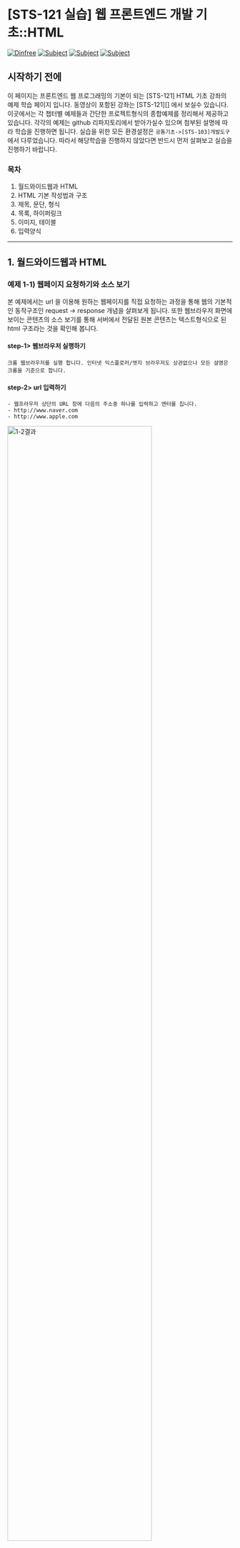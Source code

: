 
# [STS-121 실습] 웹 프론트엔드 개발 기초::HTML

[![Dinfree][din-badge]][din-url]
[![Subject][html-badge]][din-url]
[![Subject][css-badge]][din-url]
[![Subject][js-badge]][din-url]

## 시작하기 전에
이 페이지는 프론트엔드 웹 프로그래밍의 기본이 되는 [STS-121] HTML 기초 강좌의 예제 학습 페이지 입니다. 동영상이 포함된 강좌는 [STS-121][] 에서 보실수 있습니다. 이곳에서는 각 챕터별 예제들과 간단한 프로젝트형식의 종합예제를 정리해서 제공하고 있습니다. 각각의 예제는 github 리파지토리에서 받아가실수 있으며 첨부된 설명에 따라 학습을 진행하면 됩니다. 실습을 위한 모든 환경설정은 `공통기초->[STS-103]개발도구` 에서 다루었습니다. 따라서 해당학습을 진행하지 않았다면 반드시 먼저 살펴보고 실습을 진행하기 바랍니다.

### 목차
1. 월드와이드웹과 HTML
2. HTML 기본 작성법과 구조
3. 제목, 문단, 형식
4. 목록, 하이퍼링크
5. 이미지, 테이블
6. 입력양식

---

## 1. 월드와이드웹과 HTML
### 예제 1-1) 웹페이지 요청하기와 소스 보기
본 예제에서는 url 을 이용해 원하는 웹페이지를 직접 요청하는 과정을 통해 웹의 기본적인 동작구조인 request -> response 개념을 살펴보게 됩니다. 또한 웹브라우저 화면에 보이는 콘텐츠의 소스 보기를 통해 서버에서 전달된 원본 콘텐츠는 텍스트형식으로 된 html 구조라는 것을 확인해 봅니다.

#### step-1> 웹브라우저 실행하기
```
크롬 웹브라우저를 실행 합니다. 인터넷 익스플로러/엣지 브라우저도 상관없으나 모든 설명은 크롬을 기준으로 합니다.
```
#### step-2> url 입력하기
```
- 웹프라우저 상단의 URL 창에 다음의 주소중 하나를 입력하고 엔터를 칩니다.
- http://www.naver.com
- http://www.apple.com
```

<img alt="1-2결과" src="img/1-2.gif" width="80%">


#### step-3> 소스 보기
```
- 웹브라우저 화면에서 오른쪽 마우스를 눌러 페이지 소스보기를 선택합니다.
- 보이는 텍스트들이 현재 화면을 구성하고 있는 html 소소 입니다.
```

<img alt="1-1결과" src="img/1-1.gif" width="80%">


## 2. HTML 기본 작성법과 구조
### 예제 2-1) HTML 기본문서 작성과 실행하기
본 예제에서는 HTML 파일을 생성하고 HTML 문서의 기본 구조를 작성해 봅니다. 앞으로 진행되는 모든 예제는 별도의 폴더를 생성해 관리할 수 있도로 합니다. github repository 에는 `example/sts-121-html`, `example/sts-122-css`, `example/sts-123-js` 로 구분되어 있습니다. Visual Studio Code 에서는 example 폴더를 오픈해서 사용하면 됩니다.

#### step-1> Visual Studio Code 실행
```
- HTML 문서 작성을 위해 Visual Studio Code 를 실행 합니다. 만일 설치하지 않았다면 공통기초->[STS-103]개발도구 를 참고하기 바랍니다.
- Visual Studio Code 는 공통기초->[STS-103]개발도구 에서 설명한것 처럼 영어 언어 설정으로 사용합니다.
- 미리 생성해둔 예제폴더를 Open Folder 버튼을 이용해 오픈한 다음 New file 버튼을 클릭해 새로운 파일을 생성하고 2-1.html 이라 이름을 입력합니다.
```

#### step-2> html 소스코드 작성(2-1.html)
다음과 같이 html 코드를 작성합니다. 들여쓰기는 프로그램 소스 작성시 가독성 향상을 위해 중요한 요소 이므로 탭 키를 이용해 반드시 들여쓰기를 하 수 있도록 합니다.
```html
<!doctype html>
<html>
    <head>
        <title>2-1.html</title>
    </head>
    <body>
        <H2>2-1.html</H2>
        <HR>
        example 2-1.html
    </body>
</html>
```

#### step-3> 실행 및 결과 확인
파일을 선택후 오른쪽 마우스를 눌러 open in browser 메뉴를 선택해 브라우저에서 실행결과를 확인 합니다. 메뉴가 보이지 않을 경우 `공통기초->[STS-103]개발도구` 를 다시 참조해 해당 플러그인을 설치후 진행하기 바랍니다.

<img alt="2-1결과" src="img/2-1.gif" width="80%">


## 3. 제목, 문단, 형식
### 예제 3-1) 제목과 문단으로 웹 문서 작성
본 예제에서는 `<h1>`부터 `<h6>`까지 있는 다양한 h태그들과 문단을 나타내는 `<p>`태그 및 개행을 하는 `<br>`태그를 이용하여 웹 문서를 작성해봅니다.




#### step-1> html 소스코드 작성 (3-1.html)
New file 버튼을 클릭해 새로운 파일을 생성해 3-1.html 이라 이름을 입력하고 다음과 같이 html 코드를 작성합니다. 본문 내의 연속된 공백 및 줄바꿈을 HTML에서 어떻게 처리하는지 확인하기 위해 아래와 같이 코드를 작성합니다.


```html
<!doctype html>
<html> 
    <head>
        <title>3-1.html</title>
    </head>
    <body>
        <h1>3-1.html</h1>
        <h3>html example</h2>
        
        <p>hello world</p>
        <p>hello

                     world
        </p>
        <p>hello<br>world</p>
        
    </body>
</html>
```
#### step-2> 실행 및 결과 확인
파일을 선택후 오른쪽 마우스를 눌러 open in browser 메뉴를 선택해 브라우저에서 실행결과를 확인 합니다.<br>아래 결과와 같이 HTML에서는 본문 내에서 연속된 공백이나 줄 바꿈은 하나의 공백으로 처리합니다.

<img alt="3-1결과" src="img/3-1.png" width="80%">


### 예제 3-2) 텍스트 관련 태그들
본 예제에서는 텍스트 관련 태그들에는 무엇이 있는지 살펴보고, 각 태그들에 의해 텍스트가 어떻게 변하는지를 살펴봅니다.

#### step-1> html 소스코드 작성 (3-2.html)
New file 버튼을 클릭해 새로운 파일을 생성해 3-2.html 이라 이름을 입력하고 다음과 같이 html 코드를 작성합니다.


```html
<!doctype html>
<html> 
    <head>
        <title>3-2.html</title>
    </head>
    <body>
        <b>bold text</b><br>
        <strong>strong text</strong><br>
        <i>italic text</i><br>
        <em>emphasized text</em><br>
        <mark>mark text</mark><br>
        <small>small text</small><br>
        <del>deleted text</del><br>
        <ins>inserted text</ins><br>
        <sub>subscript text</sub><br>
        <sup>superscript text</sup>
    </body>
</html>
```
#### step-2> 실행 및 결과 확인
파일을 선택후 오른쪽 마우스를 눌러 open in browser 메뉴를 선택해 브라우저에서 실행결과를 확인 합니다.

<img alt="3-2결과" src="img/3-2.png" width="80%">

## 4. 목록, 하이퍼링크
### 예제 4-1) 목록 만들기
본 예제에서는 순서가 있는 목록과 순서가 없는 목록, 두 가지를 작성해봅니다. 또한 `type`속성을 이용하면 리스트가 어떻게 바뀌는지 확인해봅니다. 



#### step-1> html 소스코드 작성 (4-1.html)
예제 4-1은 여러가지 음료를 리스트를 통해 보여주는 코드입니다. 4-1.html 파일을 생성하고 순서 있는 목록과 순서 없는 목록, 두 가지로 표현해보기 위해 다음과 같이 코드를 작성합니다.

```html
<!doctype html>
<html> 
    <head>
        <title>4-1.html</title>
    </head>
    <body>
        <h2>Unordered List</h2>
        <ul>
        <li>Coffee</li>
        <li>Tea</li>
        <li>Milk</li>
        </ul>  

        <h2>Ordered List</h2>
        <ol>
        <li>Coffee</li>
        <li>Tea</li>
        <li>Milk</li>
        </ol> 
    </body>
</html>
```
#### step-2> 실행 및 결과 확인
브라우저에서 실행결과를 확인 합니다. 아래와 같이 `<ul>`은 순서가 없는 리스트가 만들어지고, `<ol>`은 순서가 있는 리스트가 만들어지는 것을 확인할 수 있습니다.

<img alt="4-1-1결과" src="img/4-1.png" width="80%">

#### step-3> type 속성 추가
순서 있는 목록의 순서 표기법을 변경해보기 위해, 위에서 작성한 4-1.html의 코드를 아래처럼 수정합니다.

```html
<h2>Ordered List</h2>
<ol type="A">
<li>Coffee</li>
<li>Tea</li>
<li>Milk</li>
</ol> 
```

#### step-4> 실행 및 결과 확인
브라우저에서 실행결과를 확인 합니다. 아래 그림처럼 1,2,3이였던 순서가 A,B,C로 바뀐 것을 확인 할 수 있습니다. 

<img alt="4-1-3결과" src="img/4-2.png" width="80%">


### 예제 4-2) 하이퍼링크 사용하기
본 예제에서는 `<a>`태그를 통해 하이퍼링크를 사용해봅니다. `<a>`태그의 기본적인 사용법을 살표보고 `target`속성에 대해 알아봅니다.



#### step-1> html 소스코드 작성 (4-2.html)
예제 4-2는 가천대학교로 연결하는 하이퍼링크를 만들어보는 코드입니다. 4-2.html 파일을 생성하고 하이퍼링크를 만들기 위해 다음과 같이 html 코드를 작성합니다.

```html
<!doctype html>
<html> 
    <head>
        <title>4-2.html</title>
    </head>
    <body>
        <a href="http://www.gachon.ac.kr">Gachon</a>
    </body>
</html>
```
#### step-2> 실행 및 결과 확인
브라우저에서 실행결과를 확인 합니다. 

<img alt="4-2결과" src="img/4-2.gif" width="80%">

#### step-3> target 속성 추가
target 속성을 추가하여 링크가 열리는 위치를 변경하고자 합니다. 새로운 탭에서 열리게 하기위해, 위에서 작성한 4-2.html의 코드를 아래처럼 수정합니다.

```html
<a href="http://www.gachon.ac.kr" target="_blank">Gachon</a>
```

#### step-4> 실행 및 결과 확인
파일을 선택후 오른쪽 마우스를 눌러 open in browser 메뉴를 선택해 브라우저에서 실행결과를 확인 합니다. `target`속성은 연결된 문서를 열 위치를 지정합니다. `_blank`로 지정을 해둘 경우, 새로운 탭에서 열리게 됩니다..

<img alt="4-3결과" src="img/4-3.gif" width="80%">

### 예제 4-3) 책갈피
본 예제에서는 `<a>`태그를 통해 본문 내에서 특정한 위치로 이동하는 책갈피 기능을 사용해봅니다.



#### step-1> html 소스코드 작성 (4-3.html)
예제 4-3은 커피숍 메뉴판에서 원하는 항목으로 이동시켜주는 책갈피 기능을 만들어보는 코드입니다. 4-3.html 파일을 생성하고 `<ul>`을 통해 메뉴판을 만들고 `<a>`태그를 이용하여 책갈피 기능을 만들기 위해 다음과 같이 html 코드를 작성합니다.

```html
<!doctype html>
<html> 
    <head>
        <title>4-3.html</title>
    </head>
    <body>
        <h1>Menu</h1>
        <a href="#index1">Coffee</a><br>
        <a href="#index2">Cake</a><br>
        <a href="#index3">Juice</a><br>

        
        <h2 id="index1">Menu01::Coffee</h2>
        <ul>
            <li>Americano</li>
            <li>Cappuccino</li>
            <li>Cafe latte</li>
        </ul>
        
        <h2 id="index2">Menu02::Cake</h2>
        <ul>
            <li>Carrot cake</li>
            <li>black tea cake</li>
            <li>Strawberry shortcake</li>
        </ul>
        
        <h2 id="index3">Menu03::Juice</h2>
        <ul>
            <li>orange</li>
            <li>grape</li>
            <li>watermelon</li>
        </ul>

    </body>
</html>
```
#### step-2> 실행 및 결과 확인
브라우저에서 실행결과를 확인 합니다. 화면이 클 경우, 특정 위치로 이동하는 것이 보이지 않을 수 있습니다. 창을 작게 줄여서 확인하도록 합니다.

<img alt="4-2결과" src="img/4-4.gif" width="80%">



## 5. 이미지, 테이블
### 예제 5-1) 이미지 추가 및 속성
본 예제에서는 `<img>`태그를 통해 이미지를 삽입합니다. 인터넷에 있는 이미지를 이미지 주소를 통해 본문에 추가해보고 크기를 조정해봅니다. 또한 alt 속성을 직접 사용해보고 어떻게 나타나는지 확인합니다.


#### step-1> 이미지 준비
웹 사이트에서 원하는 이미지를 찾습니다. 원하는 이미지를 좌클릭하고 이미지 주소 복사를 클릭해 이미지의 주소를 복사합니다.

<img alt="5-1결과" src="img/5-1.gif" width="80%">


#### step-2> html 소스코드 작성 (5-1.html)
5-1.html 파일을 생성하고 이미지를 본문에 추가하기 위해 다음과 같이 코드를 작성합니다. `img`태그의 `src`속성에는 복사해두었던 이미지의 주소를 넣어줍니다.


```html
<!doctype html>
<html> 
    <head>
        <title>5-1.html</title>
    </head>
    <body>
        <img src="https://t1.daumcdn.net/cfile/tistory/17441F41509D287F03">
    </body>
</html>
```
#### step-3> 실행 및 결과 확인
브라우저에서 실행결과를 확인 합니다.

<img alt="3-1결과" src="img/5-2.png" width="80%">

#### step-4> 이미지 크기 조절
이미지의 크기를 임의적으로 조절해봅니다. 높이와 너비의 조절을 위해 위에서 작성한 4-2.html의 코드를 아래처럼 수정합니다.

```html
<img src="https://t1.daumcdn.net/cfile/tistory/17441F41509D287F03" width="100px" height="100px">
```

#### step-5> 실행 및 결과 확인
브라우저에서 실행결과를 확인 합니다. 아래와 같이 이미지의 크기가 줄어든 것을 확인 할 수 있습니다.

<img alt="3-1결과" src="img/5-3.png" width="80%">

#### step-6> alt 속성 적용
위에서 작성한 4-2.html의 코드를 아래처럼 수정합니다. `alt`속성의 적용 여부를 확인하기 위해 이미지의 주소를 일부로 틀리게 설정해봅시다.

```html
<img src="https://XXX" alt="가천대 로고">
```

#### step-7> 실행 및 결과 확인
브라우저에서 실행결과를 확인 합니다. 이미지가 오류 등으로 인해 보여지지 않을 경우, `alt`속성의 값이 이미지 대신 표시됩니다.

<img alt="3-1결과" src="img/5-4.png" width="80%">

### 예제 5-2) 로컬 이미지 추가
본 예제에서는 컴퓨터에 저장되어있는 로컬이미지를 본문에 추가해봅니다.

#### step-1> img 폴더 생성하기
```
예제 폴더 안에 이름이 img 인 폴더를 하나 생성합니다.
```
#### step-2> img 폴더안에 이미지 저장하기
```
원하는 이미지를 img 폴더 안에 저장합니다.
```
#### step-3> html 소스코드 작성 (5-2.html)
5-2.html 파일을 생성하고 이미지를 본문에 추가하기 위해 다음과 같이 코드를 작성합니다. `img`태그의 `src`속성에는 저장한 이미지의 상대 경로를 입력합니다. 아래 코드의 경로는 현재 작업중인 5-2.html 파일을 기준으로 img폴더 안에 있는 sample.png 파일을 의미합니다.


```html
<!doctype html>
<html> 
    <head>
        <title>5-2.html</title>
    </head>
    <body>
        <img src="img/sample.png">
    </body>
</html>
```
#### step-4> 실행 및 결과 확인
브라우저에서 실행결과를 확인 합니다.

<img alt="3-1결과" src="img/5-5.png" width="80%">


[din-badge]:https://img.shields.io/badge/dinfree-edu-orange.svg
[din-url]:https://github.com/dinfree
[css-badge]:https://img.shields.io/badge/frontend-css-ff69b4.svg
[html-badge]:https://img.shields.io/badge/frontend-html-brightgreen.svg
[js-badge]:https://img.shields.io/badge/frontend-javascript-red.svg
